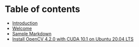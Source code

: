 # Table of contents

* [Introduction](README.md)
* [Welcome](intro.md)
* [Sample Markdown](sample.md)
* [Install OpenCV 4.2.0 with CUDA 10.1 on Ubuntu 20.04 LTS](https://medium.com/@sb.jaduniv/how-to-install-opencv-4-2-0-with-cuda-10-1-on-ubuntu-20-04-lts-focal-fossa-bdc034109df3)

